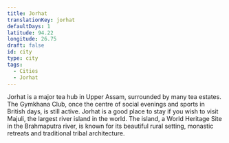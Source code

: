 ```yaml
---
title: Jorhat
translationKey: jorhat
defaultDays: 1
latitude: 94.22
longitude: 26.75
draft: false
id: city
type: city
tags:
  - Cities
  - Jorhat
---
```

Jorhat is a major tea hub in Upper Assam, surrounded by many tea estates. The Gymkhana Club, once the centre of social evenings and sports in British days, is still active. Jorhat is a good place to stay if you wish to visit Majuli, the largest river island in the world. The island, a World Heritage Site in the Brahmaputra river, is known for its beautiful rural setting, monastic retreats and traditional tribal architecture.